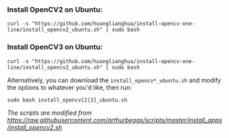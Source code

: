 ### Install OpenCV2 on Ubuntu:

```
curl -s "https://github.com/huanglianghua/install-opencv-one-line/install_opencv2_ubuntu.sh" | sudo bash
```

### Install OpenCV3 on Ubuntu:

```
curl -s "https://github.com/huanglianghua/install-opencv-one-line/install_opencv2_ubuntu.sh" | sudo bash
```

Alternatively, you can download the `install_opencv*_ubuntu.sh` and modify the options to whatever you'd like, then run:

```
sudo bash install_opencv[2|3]_ubuntu.sh
```

*The scripts are modified from https://raw.githubusercontent.com/arthurbeggs/scripts/master/install_apps/install_opencv2.sh*
